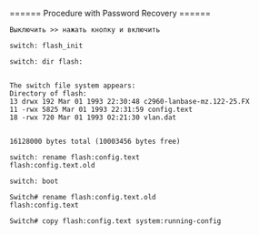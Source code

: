 ====== Procedure with Password Recovery ======


<code>Выключить >> нажать кнопку и включить</code>


<code>switch: flash_init</code>
 
<code>switch: dir flash:</code>

<code> 
The switch file system appears:
Directory of flash:
13 drwx 192 Mar 01 1993 22:30:48 c2960-lanbase-mz.122-25.FX
11 -rwx 5825 Mar 01 1993 22:31:59 config.text
18 -rwx 720 Mar 01 1993 02:21:30 vlan.dat
 
16128000 bytes total (10003456 bytes free)
</code> 


<code>switch: rename flash:config.text flash:config.text.old</code>
 

<code>switch: boot</code>
 

<code>Switch# rename flash:config.text.old flash:config.text</code>
 

<code>Switch# copy flash:config.text system:running-config</code>
